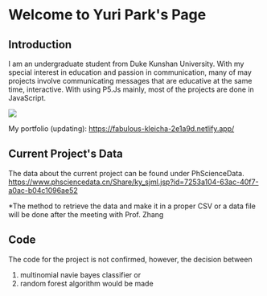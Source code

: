 # Welcome to Yuri Park's Page
## Introduction
I am an undergraduate student from Duke Kunshan University.
With my special interest in education and passion in communication,
many of may projects involve communicating messages that are
educative at the same time, interactive. 
With using P5.Js mainly, most of the projects are done in JavaScript.

![](Lit_Image1)

My portfolio (updating): https://fabulous-kleicha-2e1a9d.netlify.app/

## Current Project's Data
The data about the current project can be found under PhScienceData.
https://www.phsciencedata.cn/Share/ky_sjml.jsp?id=7253a104-63ac-40f7-a0ac-b04c1096ae52

*The method to retrieve the data and make it in a proper CSV or a data file will be done after the meeting with Prof. Zhang

## Code
The code for the project is not confirmed, however, the decision between
1. multinomial navie bayes classifier or
2. random forest algorithm would be made

